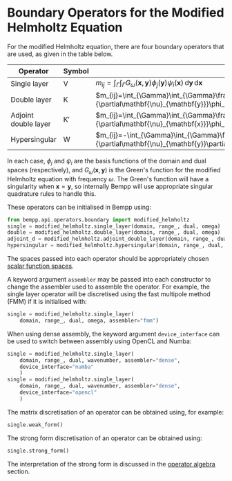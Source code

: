 Boundary Operators for the Modified Helmholtz Equation
======================================================


For the modified Helmholtz equation, there are four boundary operators that are used, as given in the table
below.

Operator             | Symbol        | Matrix entries
-------------------- | ------------- | --------------
Single layer         | $\mathsf{V}$  | $m_{ij}=\int_{\Gamma}\int_{\Gamma}G_\omega(\mathbf{x},\mathbf{y})\phi_j(\mathbf{y})\psi_i(\mathbf{x})\,\mathrm{d}\mathbf{y}\,\mathrm{d}\mathbf{x}$
Double layer         | $\mathsf{K}$  | $m_{ij}=\int_{\Gamma}\int_{\Gamma}\frac{\partial G_\omega(\mathbf{x},\mathbf{y})}{\partial\mathbf{\nu}_{\mathbf{y}}}\phi_j(\mathbf{y})\psi_i(\mathbf{x})\,\mathrm{d}\mathbf{y}\,\mathrm{d}\mathbf{x}$
Adjoint double layer | $\mathsf{K}'$ | $m_{ij}=\int_{\Gamma}\int_{\Gamma}\frac{\partial G_\omega(\mathbf{x},\mathbf{y})}{\partial\mathbf{\nu}_{\mathbf{x}}}\phi_j(\mathbf{y})\psi_i(\mathbf{x})\,\mathrm{d}\mathbf{y}\,\mathrm{d}\mathbf{x}$
Hypersingular        | $\mathsf{W}$  | $m_{ij}=-\int_{\Gamma}\int_{\Gamma}\frac{\partial^2 G_\omega(\mathbf{x},\mathbf{y})}{\partial\mathbf{\nu}_{\mathbf{y}}\partial\mathbf{\nu}_{\mathbf{x}}}\phi_j(\mathbf{y})\psi_i(\mathbf{x})\,\mathrm{d}\mathbf{y}\,\mathrm{d}\mathbf{x}$

In each case,  $\phi_j$ and $\psi_i$ are the basis functions of the domain and dual spaces (respectively),
and $G_\omega(\mathbf{x},\mathbf{y})$ is the Green's function for the modified Helmholtz equation with
frequency $\omega$.
The Green's function will have a singularity when $\mathbf{x}=\mathbf{y}$, so internally Bempp will
use appropriate singular quadrature rules to handle this.

These operators can be initialised in Bempp using:
```python
from bempp.api.operators.boundary import modified_helmholtz
single = modified_helmholtz.single_layer(domain, range_, dual, omega)
double = modified_helmholtz.double_layer(domain, range_, dual, omega)
adjoint_d = modified_helmholtz.adjoint_double_layer(domain, range_, dual, omega)
hypersingular = modified_helmholtz.hypersingular(domain, range_, dual, omega)
```
The spaces passed into each operator should be appropriately chosen
[scalar function spaces](scalar_function_spaces.md).

A keyword argument `assembler` may be passed into each constructor to change the assembler
used to assemble the operator. For example, the single layer operator will be discretised using
the fast multipole method (FMM) if it is initialised with:
```python
single = modified_helmholtz.single_layer(
    domain, range_, dual, omega, assembler="fmm")
```

When using dense assembly, the keyword argument `device_interface` can be used to switch
between assembly using OpenCL and Numba:
```python
single = modified_helmholtz.single_layer(
    domain, range_, dual, wavenumber, assembler="dense",
    device_interface="numba"
    )
single = modified_helmholtz.single_layer(
    domain, range_, dual, wavenumber, assembler="dense",
    device_interface="opencl"
    )
```

The matrix discretisation of an operator can be obtained using, for example:

```python
single.weak_form()
```

The strong form discretisation of an operator can be obtained using:
```python
single.strong_form()
```
The interpretation of the strong form is discussed in the [operator algebra](operator_algebra.md)
section.

